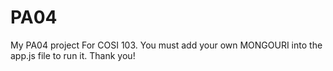 # PA04
My PA04 project For COSI 103. You must add your own MONGOURI into the app.js file to run it. Thank you!
